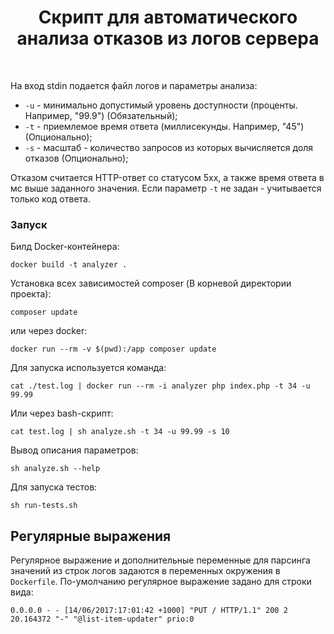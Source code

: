 <p align="center">
    <h1 align="center">Скрипт для автоматического анализа отказов из логов сервера</h1>
    <br>
</p>

На вход stdin подается файл логов и параметры анализа: 
- `-u` - минимально допустимый уровень доступности (проценты. Например, "99.9") (Обязательный); 
- `-t` - приемлемое время ответа (миллисекунды. Например, "45") (Опционально);
- `-s` - масштаб - количество запросов из которых вычисляется доля отказов (Опционально);

Отказом считается HTTP-ответ со статусом 5xx, а также время ответа в мс выше заданного значения. 
Если параметр `-t` не задан - учитывается только код ответа.

### Запуск

Билд Docker-контейнера:
```
docker build -t analyzer .
```

Установка всех зависимостей composer (В корневой директории проекта):
```
composer update
```
или через docker:
```
docker run --rm -v $(pwd):/app composer update
```

Для запуска используется команда:

```
cat ./test.log | docker run --rm -i analyzer php index.php -t 34 -u 99.99 
```

Или через bash-скрипт:
```
cat test.log | sh analyze.sh -t 34 -u 99.99 -s 10
```

Вывод описания параметров:
```
sh analyze.sh --help
```

Для запуска тестов:

```
sh run-tests.sh
```

## Регулярные выражения

Регулярное выражение и дополнительные переменные для парсинга значений из строк логов задаются в переменных окружения в `Dockerfile`.
По-умолчанию регулярное выражение задано для строки вида:
```
0.0.0.0 - - [14/06/2017:17:01:42 +1000] "PUT / HTTP/1.1" 200 2 20.164372 "-" "@list-item-updater" prio:0
```

